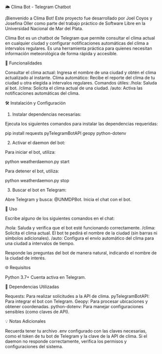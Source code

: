 🌦️ Clima Bot - Telegram Chatbot

¡Bienvenido a Clima Bot!
Este proyecto fue desarrollado por Joel Coyos y Josefina Oller como parte del trabajo práctico de Software Libre en la Universidad Nacional de Mar del Plata.

Clima Bot es un chatbot de Telegram que permite consultar el clima actual en cualquier ciudad y configurar notificaciones automáticas del clima a intervalos regulares. Es una herramienta práctica para quienes necesitan información meteorológica de forma rápida y accesible.

🚀 Funcionalidades

Consultar el clima actual: Ingresa el nombre de una ciudad y obtén el clima actualizado al instante. 
Clima automático: Recibe el reporte del clima de tu ciudad u otra elegida a intervalos regulares. Comandos útiles: 
/hola: Saluda al bot.
/clima: Solicita el clima actual de una ciudad.
/auto: Activa las notificaciones automáticas del clima. 

🛠️ Instalación y Configuración

1. Instalar dependencias necesarias:

Ejecuta los siguientes comandos para instalar las dependencias requeridas:

pip install requests pyTelegramBotAPI geopy python-dotenv 

2. Activar el daemon del bot:

Para iniciar el bot, utiliza:

python weatherdaemon.py start 

Para detener el bot, utiliza:

python weatherdaemon.py stop 

3. Buscar el bot en Telegram:

Abre Telegram y busca: @UNMDPBot. Inicia el chat con el bot. 

📝 Uso

Escribe alguno de los siguientes comandos en el chat:

/hola: Saluda y verifica que el bot esté funcionando correctamente. 
/clima: Solicita el clima actual. El bot te pedirá el nombre de la ciudad (sin barras ni símbolos adicionales). 
/auto: Configura el envío automático del clima para una ciudad a intervalos de tiempo. 

Responde las preguntas del bot de manera natural, indicando el nombre de la ciudad de interés.

🌐 Requisitos

Python 3.7+ 
Cuenta activa en Telegram. 

🔧 Dependencias Utilizadas

Requests: Para realizar solicitudes a la API de clima. 
pyTelegramBotAPI: Para integrar el bot con Telegram. 
Geopy: Para procesar ubicaciones y obtener coordenadas. 
python-dotenv: Para manejar configuraciones sensibles (como claves de API). 

💡 Notas Adicionales

Recuerda tener tu archivo .env configurado con las claves necesarias, como el token de tu bot de Telegram y la clave de la API de clima. Si el daemon no responde correctamente, verifica los permisos y configuraciones del sistema.
